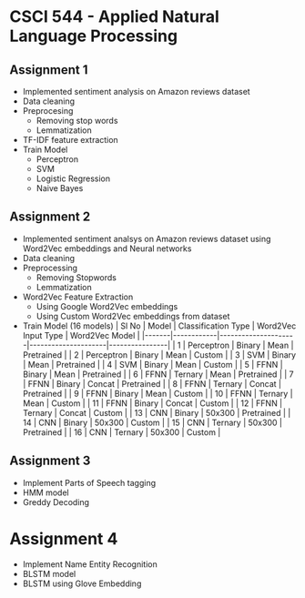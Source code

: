 # CSCI 544 - Applied Natural Language Processing

## Assignment 1

- Implemented sentiment analysis on Amazon reviews dataset
- Data cleaning
- Preprocesing
  - Removing stop words
  - Lemmatization
- TF-IDF feature extraction
- Train Model
  - Perceptron
  - SVM
  - Logistic Regression
  - Naive Bayes

## Assignment 2

- Implemented sentiment analsys on Amazon reviews dataset using Word2Vec embeddings and Neural networks
- Data cleaning
- Preprocessing
  - Removing Stopwords
  - Lemmatization
- Word2Vec Feature Extraction
  - Using Google Word2Vec embeddings
  - Using Custom Word2Vec embeddings from dataset
- Train Model (16 models)
  | Sl No | Model | Classification Type | Word2Vec Input Type | Word2Vec Model |
  |-------|------------|---------------------|---------------------|----------------|
  | 1 | Perceptron | Binary | Mean | Pretrained |
  | 2 | Perceptron | Binary | Mean | Custom |
  | 3 | SVM | Binary | Mean | Pretrained |
  | 4 | SVM | Binary | Mean | Custom |
  | 5 | FFNN | Binary | Mean | Pretrained |
  | 6 | FFNN | Ternary | Mean | Pretrained |
  | 7 | FFNN | Binary | Concat | Pretrained |
  | 8 | FFNN | Ternary | Concat | Pretrained |
  | 9 | FFNN | Binary | Mean | Custom |
  | 10 | FFNN | Ternary | Mean | Custom |
  | 11 | FFNN | Binary | Concat | Custom |
  | 12 | FFNN | Ternary | Concat | Custom |
  | 13 | CNN | Binary | 50x300 | Pretrained |
  | 14 | CNN | Binary | 50x300 | Custom |
  | 15 | CNN | Ternary | 50x300 | Pretrained |
  | 16 | CNN | Ternary | 50x300 | Custom |

## Assignment 3

- Implement Parts of Speech tagging 
- HMM model
- Greddy Decoding 

# Assignment 4

- Implement Name Entity Recognition 
- BLSTM model
- BLSTM using Glove Embedding 
